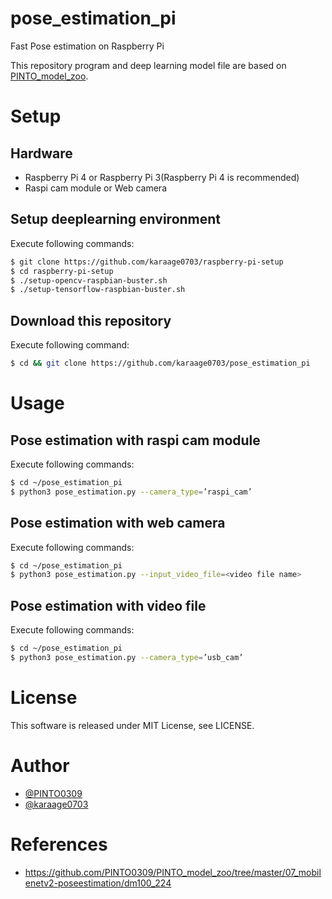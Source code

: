 # pose_estimation_pi
Fast Pose estimation on Raspberry Pi

This repository program and deep learning model file are based on [PINTO_model_zoo](https://github.com/PINTO0309/PINTO_model_zoo).


# Setup
## Hardware

- Raspberry Pi 4 or Raspberry Pi 3(Raspberry Pi 4 is recommended)
- Raspi cam module or Web camera

## Setup deeplearning environment
Execute following commands:

```sh
$ git clone https://github.com/karaage0703/raspberry-pi-setup
$ cd raspberry-pi-setup
$ ./setup-opencv-raspbian-buster.sh
$ ./setup-tensorflow-raspbian-buster.sh
```

## Download this repository
Execute following command:

```sh
$ cd && git clone https://github.com/karaage0703/pose_estimation_pi
```

# Usage
## Pose estimation with raspi cam module
Execute following commands:

```sh
$ cd ~/pose_estimation_pi
$ python3 pose_estimation.py --camera_type=’raspi_cam’
```

## Pose estimation with web camera
Execute following commands:

```sh
$ cd ~/pose_estimation_pi
$ python3 pose_estimation.py --input_video_file=<video file name>
```

## Pose estimation with video file
Execute following commands:

```sh
$ cd ~/pose_estimation_pi
$ python3 pose_estimation.py --camera_type=’usb_cam’
```

# License
This software is released under MIT License, see LICENSE.

# Author
- [@PINTO0309](https://github.com/PINTO0309)
- [@karaage0703](http://github.com/karaage0703)

# References
- https://github.com/PINTO0309/PINTO_model_zoo/tree/master/07_mobilenetv2-poseestimation/dm100_224
